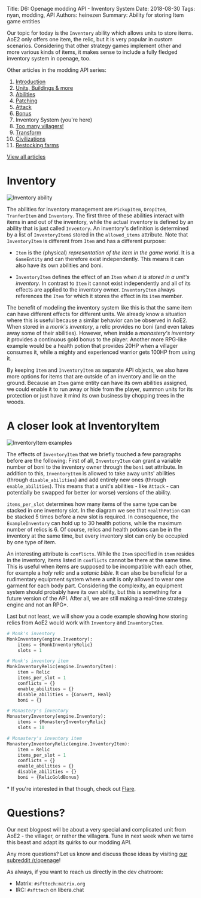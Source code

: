 Title: D6: Openage modding API - Inventory System
Date: 2018-08-30
Tags: nyan, modding, API
Authors: heinezen
Summary: Ability for storing Item game entities

Our topic for today is the `Inventory` ability which allows units to store items. AoE2 only offers one item, the relic, but it is very popular in custom scenarios. Considering that other strategy games implement other and more various kinds of items, it makes sense to include a fully fledged inventory system in openage, too.

Other articles in the modding API series:

1. [Introduction]({filename}/blog/D0000-openage_mod_api_intro.md)
2. [Units, Buildings & more]({filename}/blog/D0001-openage_mod_api_game_entity.md)
3. [Abilities]({filename}/blog/D0002-openage_mod_api_ability.md)
4. [Patching]({filename}/blog/D0003-openage_mod_api_patching.md)
5. [Attack]({filename}/blog/D0004-openage_mod_api_attack.md)
6. [Bonus]({filename}/blog/D0005-openage_mod_api_bonus.md)
7. Inventory System (you're here)
8. [Too many villagers!]({filename}/blog/D0007-openage_mod_api_villager.md)
9. [Transform]({filename}/blog/D0008-openage_mod_api_transform.md)
10. [Civilizations]({filename}/blog/D0009-openage_mod_api_civ.md)
11. [Restocking farms]({filename}/blog/D0010-openage_mod_api_farming.md)

[View all articles]({filename}/blog/landing_page.md)

# Inventory

![Inventory ability]({static}/images/D0006-inventory.png)

The abilities for inventory management are `PickupItem`, `DropItem`, `TranferItem` and `Inventory`. The first three of these abilities interact with items in and out of the inventory, while the actual inventory is defined by an ability that is just called `Inventory`. An inventory's definition is determined by a list of `InventoryItem`s stored in the `allowed_items` attribute. Note that `InventoryItem` is different from `Item` and has a different purpose:

* `Item` is the (physical) *representation of the item in the game world*. It is a `GameEntity` and can therefore exist independently. This means it can also have its own abilities and boni.

* `InventoryItem` defines the effect of an `Item` *when it is stored in a unit's inventory*. In contrast to `Item` it cannot exist independently and all of its effects are applied to the inventory owner. `InventoryItem` always references the `Item` for which it stores the effect in its `item` member.

The benefit of modeling the inventory system like this is that the same item can have different effects for different units. We already know a situation where this is useful because a similar behavior can be observed in AoE2. When stored in a *monk's inventory*, a relic provides no boni (and even takes away some of their abilities). However, when inside a *monastery's inventory* it provides a continuous gold bonus to the player. Another more RPG-like example would be a health potion that provides 20HP when a villager consumes it, while a mighty and experienced warrior gets 100HP from using it.

By keeping `Item` and `InventoryItem` as separate API objects, we also have more options for items that are outside of an inventory and lie on the ground. Because an `Item` game entity can have its own abilities assigned, we could enable it to run away or hide from the player, summon units for its protection or just have it mind its own business by chopping trees in the woods.

# A closer look at InventoryItem

![InventoryItem examples]({static}/images/D0006-inventory-example.png)

The effects of `InventoryItem` that we briefly touched a few paragraphs before are the following: First of all, `InventoryItem` can grant a variable number of boni to the inventory owner through the `boni` set attribute. In addition to this, `InventoryItem` is allowed to take away units' abilities (through `disable_abilities`) and add entirely new ones (through `enable_abilities`). This means that a unit's abilities - like `Attack` - can potentially be swapped for better (or worse) versions of the ability.

`items_per_slot` determines how many items of the same type can be stacked in one inventory slot. In the diagram we see that `HealthPotion` can be stacked 5 times before a new slot is required. In consequence, the `ExampleInventory` can hold up to 30 health potions, while the maximum number of relics is 6. Of course, relics and health potions can be in the inventory at the same time, but every inventory slot can only be occupied by one type of item.

An interesting attribute is `conflicts`. While the `Item` specified in `item` resides in the inventory, items listed in `conflicts` cannot be there at the same time. This is useful when items are supposed to be incompatible with each other, for example a *holy relic* and a *satanic bible*. It can also be beneficial for a rudimentary equipment system where a unit is only allowed to wear one garment for each body part. Considering the complexity, an equipment system should probably have its own ability, but this is something for a future version of the API. After all, we are still making a real-time strategy engine and not an RPG\*.

Last but not least, we will show you a code example showing how storing relics from AoE2 would work with `Inventory` and `InventoryItem`.

```python
# Monk's inventory
MonkInventory(engine.Inventory):
    items = {MonkInventoryRelic}
    slots = 1

# Monk's inventory item
MonkInventoryRelic(engine.InventoryItem):
    item = Relic
    items_per_slot = 1
    conflicts = {}
    enable_abilities = {}
    disable_abilities = {Convert, Heal}
    boni = {}

# Monastery's inventory
MonasteryInventory(engine.Inventory):
    items = {MonasteryInventoryRelic}
    slots = 10

# Monastery's inventory item
MonasteryInventoryRelic(engine.InventoryItem):
    item = Relic
    items_per_slot = 1
    conflicts = {}
    enable_abilities = {}
    disable_abilities = {}
    boni = {RelicGoldBonus}
```

\* If you're interested in that though, check out [Flare](http://flarerpg.org/).

# Questions?

Our next blogpost will be about a very special and complicated unit from AoE2 - the villager, or rather the villager**s**. Tune in next week when we tame this beast and adapt its quirks to our modding API.

Any more questions? Let us know and discuss those ideas by visiting [our subreddit /r/openage](https://reddit.com/r/openage)!

As always, if you want to reach us directly in the dev chatroom:

* Matrix: `#sfttech:matrix.org`
* IRC: `#sfttech` on libera.chat
